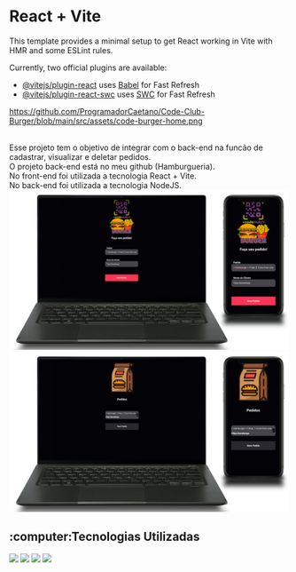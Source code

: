 # React + Vite

This template provides a minimal setup to get React working in Vite with HMR and some ESLint rules.

Currently, two official plugins are available:

- [@vitejs/plugin-react](https://github.com/vitejs/vite-plugin-react/blob/main/packages/plugin-react/README.md) uses [Babel](https://babeljs.io/) for Fast Refresh
- [@vitejs/plugin-react-swc](https://github.com/vitejs/vite-plugin-react-swc) uses [SWC](https://swc.rs/) for Fast Refresh

https://github.com/ProgramadorCaetano/Code-Club-Burger/blob/main/src/assets/code-burger-home.png

<br>Esse projeto tem o objetivo de integrar com o back-end na funcão de cadastrar, visualizar e deletar pedidos.
<br>O projeto back-end está no meu github (Hamburgueria).
<br>No front-end foi utilizada a tecnologia React + Vite.
<br>No back-end foi utilizada a tecnologia NodeJS.
<br>
<img src="https://github.com/ProgramadorCaetano/Code-Club-Burger/blob/main/src/assets/code-burger-home.png">
<br>
<img src="https://github.com/ProgramadorCaetano/Code-Club-Burger/blob/main/src/assets/code-burger-pedidos.png">
<br>
<h2>:computer:Tecnologias Utilizadas</h2>
<img src="https://img.shields.io/badge/HTML5-E34F26?style=for-the-badge&logo=html5&logoColor=white">
<img src="https://img.shields.io/badge/CSS3-1572B6?style=for-the-badge&logo=css3&logoColor=white">
<img src="https://img.shields.io/badge/JavaScript-F7DF1E?style=for-the-badge&logo=javascript&logoColor=black">
<img src="https://img.shields.io/badge/React-20232A?style=for-the-badge&logo=react&logoColor=61DAFB">
